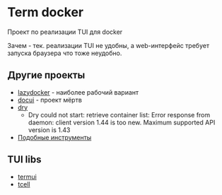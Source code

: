 # Term docker

Проект по реализации TUI для docker

Зачем - тек. реализации TUI не удобны, а web-интерфейс требует запуска браузера что тоже неудобно.

## Другие проекты

- [lazydocker](https://github.com/jesseduffield/lazydocker) - наиболее рабочий вариант
- [docui](https://github.com/skanehira/docui) - проект мёртв
- [dry](https://github.com/moncho/dry)
  - Dry could not start: retrieve container list: Error response from daemon: client version 1.44 is too new. Maximum supported API version is 1.43
- [Подобные инструменты](https://github.com/veggiemonk/awesome-docker/blob/master/README.md#terminal)

## TUI libs

- [termui](https://github.com/gizak/termui)
- [tcell](https://github.com/gdamore/tcell)
